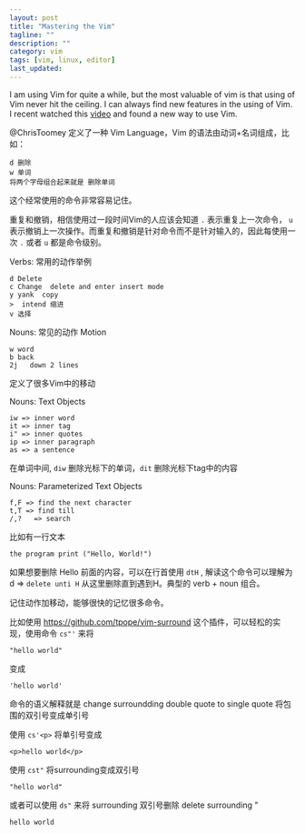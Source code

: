 ```yaml
---
layout: post
title: "Mastering the Vim"
tagline: ""
description: ""
category: vim
tags: [vim, linux, editor]
last_updated: 
---
```


I am using Vim for quite a while, but the most valuable of vim is that using of Vim never hit the ceiling. I can always find new features in the using of Vim. I recent watched this [video](https://www.youtube.com/watch?v=wlR5gYd6um0) and found a new way to use Vim.

@ChrisToomey 定义了一种 Vim Language，Vim 的语法由动词+名词组成，比如：

	d 删除
	w 单词
	将两个字母组合起来就是 删除单词

这个经常使用的命令非常容易记住。

重复和撤销，相信使用过一段时间Vim的人应该会知道 `.` 表示重复上一次命令， `u` 表示撤销上一次操作。而重复和撤销是针对命令而不是针对输入的，因此每使用一次 `.` 或者 `u` 都是命令级别。

Verbs: 常用的动作举例

	d Delete
	c Change  delete and enter insert mode
	y yank  copy
	>  intend 缩进
	v 选择

Nouns: 常见的动作 Motion

	w word
	b back
	2j   down 2 lines

定义了很多Vim中的移动

Nouns: Text Objects

	iw => inner word
	it => inner tag
	i" => inner quotes
	ip => inner paragraph
	as => a sentence

在单词中间, `diw` 删除光标下的单词，`dit` 删除光标下tag中的内容

Nouns: Parameterized Text Objects

	f,F => find the next character
	t,T => find till
	/,?   => search

比如有一行文本

	the program print ("Hello, World!")

如果想要删除 Hello 前面的内容，可以在行首使用 `dtH` , 解读这个命令可以理解为 d => `delete unti H` 从这里删除直到遇到H。典型的 verb + noun 组合。

记住动作加移动，能够很快的记忆很多命令。

比如使用 <https://github.com/tpope/vim-surround> 这个插件，可以轻松的实现，使用命令 `cs"'` 来将

	"hello world"

变成

	'hello world'

命令的语义解释就是 change surroundding double quote to single quote 将包围的双引号变成单引号

使用 `cs'<p>` 将单引号变成 <p>

	<p>hello world</p>

使用 `cst"` 将surrounding变成双引号

	"hello world"

或者可以使用 `ds"` 来将 surrounding 双引号删除 delete surrounding "

	hello world


